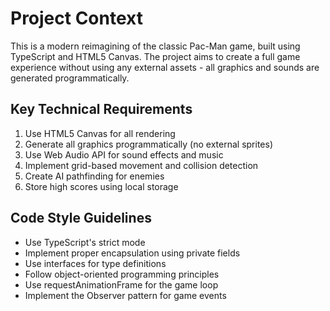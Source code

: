 <!-- Use this file to provide workspace-specific custom instructions to Copilot. For more details, visit https://code.visualstudio.com/docs/copilot/copilot-customization#_use-a-githubcopilotinstructionsmd-file -->

# Project Context

This is a modern reimagining of the classic Pac-Man game, built using TypeScript and HTML5 Canvas. The project aims to create a full game experience without using any external assets - all graphics and sounds are generated programmatically.

## Key Technical Requirements

1. Use HTML5 Canvas for all rendering
2. Generate all graphics programmatically (no external sprites)
3. Use Web Audio API for sound effects and music
4. Implement grid-based movement and collision detection
5. Create AI pathfinding for enemies
6. Store high scores using local storage

## Code Style Guidelines

- Use TypeScript's strict mode
- Implement proper encapsulation using private fields
- Use interfaces for type definitions
- Follow object-oriented programming principles
- Use requestAnimationFrame for the game loop
- Implement the Observer pattern for game events
